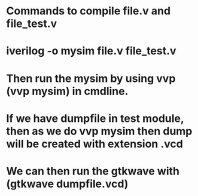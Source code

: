 # Commands to compile file.v and file_test.v
# iverilog -o mysim file.v file_test.v
# Then run the mysim by using vvp (vvp mysim) in cmdline.
# If we have dumpfile in test module, then as we do vvp mysim then dump will be created with extension .vcd
# We can then run the gtkwave with (gtkwave dumpfile.vcd)
  